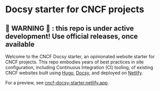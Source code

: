 # Docsy starter for CNCF projects

## 🚧 WARNING 🚧 : this repo is under active development! Use official releases, once available

Welcome to the CNCF Docsy starter, an opinionated website starter for CNCF
projects. This repo embodies years of best practices in site configuration,
including Continuous Integration (CI) tooling, of existing CNCF websites built
using [Hugo], [Docsy], and deployed on [Netlify].

For a preview, see [cncf-docsy-starter.netlify.app].

[cncf-docsy-starter.netlify.app]: https://cncf-docsy-starter.netlify.app/
[Docsy]: https://github.com/google/docsy
[Hugo]:https://gohugo.io
[Netlify]: https://netlify.com


